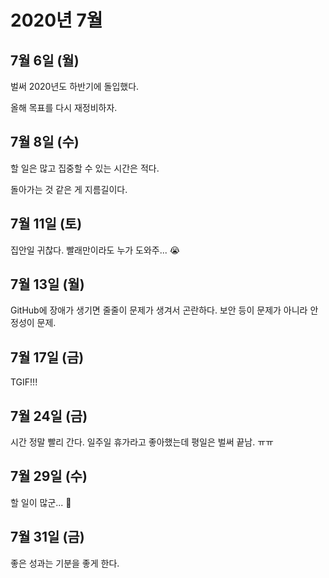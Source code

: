 # 2020년 7월

## 7월 6일 (월)

벌써 2020년도 하반기에 돌입했다.

올해 목표를 다시 재정비하자.

## 7월 8일 (수)

할 일은 많고 집중할 수 있는 시간은 적다.

돌아가는 것 같은 게 지름길이다.

## 7월 11일 (토)

집안일 귀찮다. 빨래만이라도 누가 도와주... 😭

## 7월 13일 (월)

GitHub에 장애가 생기면 줄줄이 문제가 생겨서 곤란하다. 보안 등이 문제가 아니라 안정성이 문제.

## 7월 17일 (금)

TGIF!!!

## 7월 24일 (금)

시간 정말 빨리 간다. 일주일 휴가라고 좋아했는데 평일은 벌써 끝남. ㅠㅠ

## 7월 29일 (수)

할 일이 많군... 🤔

## 7월 31일 (금)

좋은 성과는 기분을 좋게 한다.
